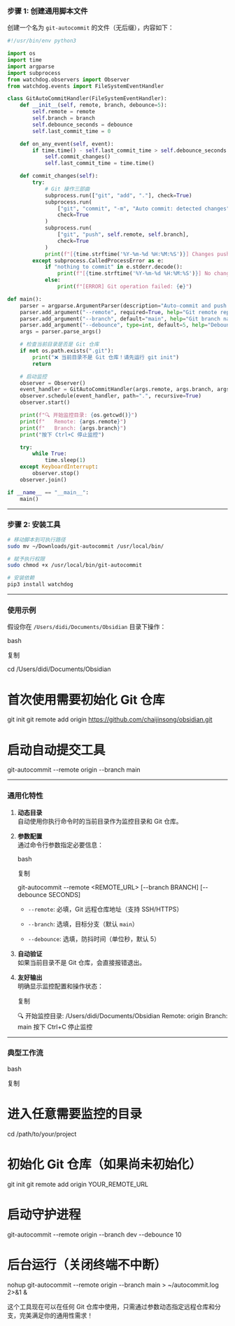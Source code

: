 ### 步骤 1: 创建通用脚本文件

创建一个名为 `git-autocommit` 的文件（无后缀），内容如下：

``` python
#!/usr/bin/env python3

import os
import time
import argparse
import subprocess
from watchdog.observers import Observer
from watchdog.events import FileSystemEventHandler

class GitAutoCommitHandler(FileSystemEventHandler):
    def __init__(self, remote, branch, debounce=5):
        self.remote = remote
        self.branch = branch
        self.debounce_seconds = debounce
        self.last_commit_time = 0

    def on_any_event(self, event):
        if time.time() - self.last_commit_time > self.debounce_seconds:
            self.commit_changes()
            self.last_commit_time = time.time()

    def commit_changes(self):
        try:
            # Git 操作三部曲
            subprocess.run(["git", "add", "."], check=True)
            subprocess.run(
                ["git", "commit", "-m", "Auto commit: detected changes"],
                check=True
            )
            subprocess.run(
                ["git", "push", self.remote, self.branch],
                check=True
            )
            print(f"[{time.strftime('%Y-%m-%d %H:%M:%S')}] Changes pushed to {self.remote}/{self.branch}")
        except subprocess.CalledProcessError as e:
            if "nothing to commit" in e.stderr.decode():
                print(f"[{time.strftime('%Y-%m-%d %H:%M:%S')}] No changes to commit")
            else:
                print(f"[ERROR] Git operation failed: {e}")

def main():
    parser = argparse.ArgumentParser(description="Auto-commit and push directory changes to Git")
    parser.add_argument("--remote", required=True, help="Git remote repository URL (e.g. https://github.com/user/repo.git)")
    parser.add_argument("--branch", default="main", help="Git branch name (default: main)")
    parser.add_argument("--debounce", type=int, default=5, help="Debounce time in seconds (default: 5)")
    args = parser.parse_args()

    # 检查当前目录是否是 Git 仓库
    if not os.path.exists(".git"):
        print("❌ 当前目录不是 Git 仓库！请先运行 git init")
        return

    # 启动监控
    observer = Observer()
    event_handler = GitAutoCommitHandler(args.remote, args.branch, args.debounce)
    observer.schedule(event_handler, path=".", recursive=True)
    observer.start()

    print(f"🔍 开始监控目录: {os.getcwd()}")
    print(f"   Remote: {args.remote}")
    print(f"   Branch: {args.branch}")
    print("按下 Ctrl+C 停止监控")

    try:
        while True:
            time.sleep(1)
    except KeyboardInterrupt:
        observer.stop()
    observer.join()

if __name__ == "__main__":
    main()
```

---

### 步骤 2: 安装工具


```bash
# 移动脚本到可执行路径
sudo mv ~/Downloads/git-autocommit /usr/local/bin/

# 赋予执行权限
sudo chmod +x /usr/local/bin/git-autocommit

# 安装依赖
pip3 install watchdog
```


---

### 使用示例

假设你在 `/Users/didi/Documents/Obsidian` 目录下操作：

bash

复制


cd /Users/didi/Documents/Obsidian

# 首次使用需要初始化 Git 仓库
git init
git remote add origin https://github.com/chaijinsong/obsidian.git

# 启动自动提交工具
git-autocommit --remote origin --branch main

---

### 通用化特性

1. **动态目录**  
    自动使用你执行命令时的当前目录作为监控目录和 Git 仓库。
    
2. **参数配置**  
    通过命令行参数指定必要信息：
    
    bash
    
    复制
    
    git-autocommit --remote <REMOTE_URL> [--branch BRANCH] [--debounce SECONDS]
    
    - `--remote`: 必填，Git 远程仓库地址（支持 SSH/HTTPS）
        
    - `--branch`: 选填，目标分支（默认 `main`）
        
    - `--debounce`: 选填，防抖时间（单位秒，默认 5）
        
3. **自动验证**  
    如果当前目录不是 Git 仓库，会直接报错退出。
    
4. **友好输出**  
    明确显示监控配置和操作状态：
    
    复制
    
    🔍 开始监控目录: /Users/didi/Documents/Obsidian
       Remote: origin
       Branch: main
    按下 Ctrl+C 停止监控
    

---

### 典型工作流

bash

复制

# 进入任意需要监控的目录
cd /path/to/your/project

# 初始化 Git 仓库（如果尚未初始化）
git init
git remote add origin YOUR_REMOTE_URL

# 启动守护进程
git-autocommit --remote origin --branch dev --debounce 10

# 后台运行（关闭终端不中断）
nohup git-autocommit --remote origin --branch main > ~/autocommit.log 2>&1 &

这个工具现在可以在任何 Git 仓库中使用，只需通过参数动态指定远程仓库和分支，完美满足你的通用性需求！
